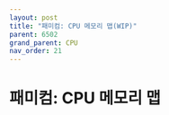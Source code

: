 ```yaml
---
layout: post
title: "패미컴: CPU 메모리 맵(WIP)"
parent: 6502
grand_parent: CPU
nav_order: 21
---
```


# 패미컴: CPU 메모리 맵
